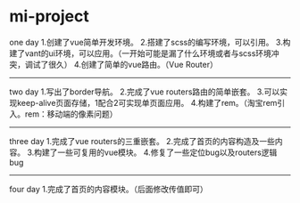 # mi-project
one day
1.创建了vue简单开发环境。
2.搭建了scss的编写环境，可以引用。
3.构建了vant的ui环境，可以应用。（一开始可能是漏了什么环境或者与scss环境冲突，调试了很久）
4.创建了简单的vue路由。（Vue Router）
_______________
two day
1.写出了border导航。
2.完成了vue routers路由的简单嵌套。
3.可以实现keep-alive页面存储，1配合2可实现单页面应用。
4.构建了rem。（淘宝rem引入。rem：移动端的像素问题）
_______________
three day
1.完成了vue routers的三重嵌套。
2.完成了首页的内容构造及一些内容。
3.构建了一些可复用的vue模块。
4.修复了一些定位bug以及routers逻辑bug
_______________
four day
1.完成了首页的内容模块。（后面修改传值即可）
